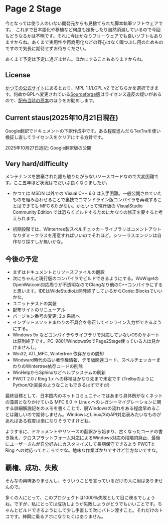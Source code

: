 # Page 2 Stage

今となっては使う人のいない開発元からも見捨てられた脚本執筆ソフトウェアです。　これまで日本語化や移植など何度も挫折したり自然消滅しているので今回もどうなるかは不明です。それに今はかなりフリーウェアでも良いソフトもありますからね。あくまで実用性や再商用化などの野心はなく暇つぶし用のためものですので気長に期待せずお待ちください。

あくまで予定は予定に過ぎません。ほかにすることもありますからね。

## License

[かつての公式サイト](https://web.archive.org/web/20071204150059/http://www.windwardreports.com/page2stage.htm)にあるとおり、MPL 1.1/LGPL v2 でどちらかを選択できます。何故かGPLへ変更されている[Sourceforge版](https://sourceforge.net/projects/page2stage/
)はライセンス違反の疑いがあるので、[配布当時の原本](https://web.archive.org/web/20120208050902/http://www.enemynations.com/downloads/Page2Stage_source.rar)のほうをお勧めします。

## Current staus(2025年10月21日現在)

Google翻訳でドキュメントの下訳作成中です。ある程度進んだらTexTraを使い検証し直してライセンスをクリアにする方針です。

2025年10月27日追記: Google翻訳版の公開

## Very hard/difficulty

メンテナンスを放棄された誰も触りたがらないソースコードなので大変困難です。ここ五年ほど状況はでだいぶ良くなりましたが。

* かつては MSDN 以外での Visual C++ 6.0 は入手困難。一般公開されていたものを組み合わせることで裏技でコマンドライン版コンパイラを再現することはできても MFC 6.0 がない。かといって現行版の VisualStudio Community Edition では恐らくビルドするためにかなりの修正を要すると考えられます。

* 初期段階では、Wintertree製スペルチェッカーライブラリはコメントアウトなりダミークラスを用意すればいいのでそれほど。シソーラスエンジンは自作なり探すしか無いかな。

## 今後の予定
* まずはドキュメントとリソースファイルの翻訳
* 次にちゃんと現行版のコンパイラでビルドできるようにする。WxWigetのOpenWatcom対応周りが不透明なのでClangなり他のC++コンパイラにすると思います。IDEはWideStudioは開発終了しているからCode::Blocksでいいかな。
* ユニットテストの実装
* 配布サイトのリニューアル
* バージョン番号の変更: 2.x 系統へ
* インプットメソッドまわりの不具合を修正してインライン入力ができるようにする。
* Windows 9x などコンパイラやライブラリで対応していないOSのサポートは原則終了です。PC-9801/Windows9xでPage2Stage使っている人は見かけませんし。
* Win32, ATL,MFC, Wintertree 依存からの脱却
* Windward時代の古い著作権情報、デモ版関連コード、スペルチェッカーまわりのWintertree依存コードの削除
* WinHelpからSphinxなどヘルプシステムの刷新
* PWCT 2.0 / Ring 1.x への移植はかなり先まで未定です (TrelbyのようにPython/Qt実装のようなこともできるはずですが)

最終目標として、日本国内のネットコミュニティではあまり具体例がなくネットの藻屑となりかけている MFC 6.0 → Linux へのレガシーマイグレーションに関する詳細解説記をのメモを書くことで、脱Windowsの流れをある程度早めることは難しいので期待しません。WindowsとLinux/XのAPI対応表みたいなものがあればある程度は楽になりそうですけどね。

ようするに、ドキュメントやリソースの翻訳から始まり、古くなったコードの書き換え、クロスプラットフォーム対応によるWindows対応の段階的廃止、最後にユーザーさんが自分好みにカスタマイズして長期保守できるよう PWCTとRing への対応ってところですな。地味な作業ばかりですけど仕方ないですな。


## 覇権、成功、失敗

そんなの興味ありませんし、そういうことを言っているだけの人に用はありませんので。

多くの人にとって、このプロジェクトは1000％失敗として目に映るでしょうね。ですが、私にとっては成功しようが失敗しようがどうでもいいことです。ちゃんとビルドできるようにして少し手直して次にバトン渡すこと。それだけのトコです。神輿に乗るアホになりたくはありません。





